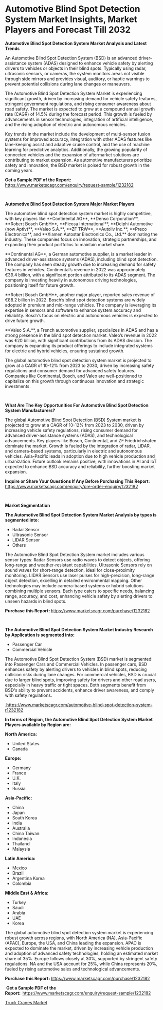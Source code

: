 <p><h1>Automotive Blind Spot Detection System Market Insights, Market Players and Forecast Till 2032</h1></p><p><strong>Automotive Blind Spot Detection System Market Analysis and Latest Trends</strong></p>
<p><p>An Automotive Blind Spot Detection System (BSD) is an advanced driver-assistance system (ADAS) designed to enhance vehicle safety by alerting drivers to vehicles or objects in their blind spots. Typically using radar, ultrasonic sensors, or cameras, the system monitors areas not visible through side mirrors and provides visual, auditory, or haptic warnings to prevent potential collisions during lane changes or maneuvers.</p><p>The Automotive Blind Spot Detection System Market is experiencing significant growth, driven by increasing demand for vehicle safety features, stringent government regulations, and rising consumer awareness about road safety. The market is expected to grow at a compound annual growth rate (CAGR) of 14.5% during the forecast period. This growth is fueled by advancements in sensor technologies, integration of artificial intelligence, and the rising adoption of electric and autonomous vehicles.</p><p>Key trends in the market include the development of multi-sensor fusion systems for improved accuracy, integration with other ADAS features like lane-keeping assist and adaptive cruise control, and the use of machine learning for predictive analytics. Additionally, the growing popularity of connected vehicles and the expansion of aftermarket solutions are contributing to market expansion. As automotive manufacturers prioritize safety and innovation, the BSD market is poised for robust growth in the coming years.</p></p>
<p><strong>Get a Sample PDF of the Report:&nbsp;</strong> <a href="https://www.marketscagr.com/enquiry/request-sample/1232182?utm_campaign=2003&utm_medium=2&utm_source=Github&utm_content=ia&utm_term=22012025&utm_id=automotive-blind-spot-detection-system">https://www.marketscagr.com/enquiry/request-sample/1232182</a></p>
<p>&nbsp;</p>
<p><strong>Automotive Blind Spot Detection System Major Market Players</strong></p>
<p><p>The automotive blind spot detection system market is highly competitive, with key players like **Continental AG**, **Denso Corporation**, **Robert Bosch GmbH**, **Ficosa International**, **Delphi Automotive (now Aptiv)**, **Valeo S.A.**, **ZF TRW**, **Autoliv Inc.**, **Preco Electronics**, and **Xiamen Autostar Electronics Co., Ltd.** dominating the industry. These companies focus on innovation, strategic partnerships, and expanding their product portfolios to maintain market share.</p><p>**Continental AG**, a German automotive supplier, is a market leader in advanced driver-assistance systems (ADAS), including blind spot detection. The company has seen steady growth due to increasing demand for safety features in vehicles. Continental’s revenue in 2022 was approximately €39.4 billion, with a significant portion attributed to its ADAS segment. The company is investing heavily in autonomous driving technologies, positioning itself for future growth.</p><p>**Robert Bosch GmbH**, another major player, reported sales revenue of €88.2 billion in 2022. Bosch’s blind spot detection systems are widely adopted in premium and mid-range vehicles. The company is leveraging its expertise in sensors and software to enhance system accuracy and reliability. Bosch’s focus on electric and autonomous vehicles is expected to drive future growth.</p><p>**Valeo S.A.**, a French automotive supplier, specializes in ADAS and has a strong presence in the blind spot detection market. Valeo’s revenue in 2022 was €20 billion, with significant contributions from its ADAS division. The company is expanding its product offerings to include integrated systems for electric and hybrid vehicles, ensuring sustained growth.</p><p>The global automotive blind spot detection system market is projected to grow at a CAGR of 10-12% from 2023 to 2030, driven by increasing safety regulations and consumer demand for advanced safety features. Companies like Continental, Bosch, and Valeo are well-positioned to capitalize on this growth through continuous innovation and strategic investments.</p></p>
<p>&nbsp;</p>
<p><strong>What Are The Key Opportunities For Automotive Blind Spot Detection System Manufacturers?</strong></p>
<p><p>The global Automotive Blind Spot Detection (BSD) System market is projected to grow at a CAGR of 10-12% from 2023 to 2030, driven by increasing vehicle safety regulations, rising consumer demand for advanced driver-assistance systems (ADAS), and technological advancements. Key players like Bosch, Continental, and ZF Friedrichshafen dominate the market. Growth is fueled by the integration of radar, LiDAR, and camera-based systems, particularly in electric and autonomous vehicles. Asia-Pacific leads in adoption due to high vehicle production and urbanization. Future outlook remains positive, with innovations in AI and IoT expected to enhance BSD accuracy and reliability, further boosting market expansion.</p></p>
<p><strong>Inquire or Share Your Questions If Any Before Purchasing This Report:</strong> <a href="https://www.marketscagr.com/enquiry/pre-order-enquiry/1232182?utm_campaign=2003&utm_medium=2&utm_source=Github&utm_content=ia&utm_term=22012025&utm_id=automotive-blind-spot-detection-system">https://www.marketscagr.com/enquiry/pre-order-enquiry/1232182</a></p>
<p>&nbsp;</p>
<p><strong>Market Segmentation</strong></p>
<p><strong>The Automotive Blind Spot Detection System Market Analysis by types is segmented into:</strong></p>
<p><ul><li>Radar Sensor</li><li>Ultrasonic Sensor</li><li>LIDAR Sensor</li><li>Others</li></ul></p>
<p><p>The Automotive Blind Spot Detection System market includes various sensor types: Radar Sensors use radio waves to detect objects, offering long-range and weather-resistant capabilities. Ultrasonic Sensors rely on sound waves for short-range detection, ideal for close-proximity monitoring. LIDAR Sensors use laser pulses for high-precision, long-range object detection, excelling in detailed environmental mapping. Other technologies may include camera-based systems or hybrid solutions combining multiple sensors. Each type caters to specific needs, balancing range, accuracy, and cost, enhancing vehicle safety by alerting drivers to unseen hazards in blind spots.</p></p>
<p><strong>Purchase this Report:&nbsp;</strong><a href="https://www.marketscagr.com/purchase/1232182?utm_campaign=2003&utm_medium=2&utm_source=Github&utm_content=ia&utm_term=22012025&utm_id=automotive-blind-spot-detection-system">https://www.marketscagr.com/purchase/1232182</a></p>
<p>&nbsp;</p>
<p><strong>The Automotive Blind Spot Detection System Market Industry Research by Application is segmented into:</strong></p>
<p><ul><li>Passenger Car</li><li>Commercial Vehicle</li></ul></p>
<p><p>The Automotive Blind Spot Detection System (BSD) market is segmented into Passenger Cars and Commercial Vehicles. In passenger cars, BSD enhances safety by alerting drivers to vehicles in blind spots, reducing collision risks during lane changes. For commercial vehicles, BSD is crucial due to larger blind spots, improving safety for drivers and other road users, especially in heavy traffic or tight spaces. Both segments benefit from BSD's ability to prevent accidents, enhance driver awareness, and comply with safety regulations.</p></p>
<p><a href="https://www.marketscagr.com/automotive-blind-spot-detection-system-r1232182?utm_campaign=2003&utm_medium=2&utm_source=Github&utm_content=ia&utm_term=22012025&utm_id=automotive-blind-spot-detection-system">&nbsp;https://www.marketscagr.com/automotive-blind-spot-detection-system-r1232182</a></p>
<p><strong>In terms of Region, the Automotive Blind Spot Detection System Market Players available by Region are:</strong></p>
<p>
    <p> <strong> North America: </strong>
        <ul>
            <li>United States</li>
            <li>Canada</li>
        </ul>
        </p> 
    <p> <strong> Europe: </strong>
        <ul>
            <li>Germany</li>
            <li>France</li>
            <li>U.K.</li>
            <li>Italy</li>
            <li>Russia</li>
        </ul>
        </p> 
    <p> <strong> Asia-Pacific: </strong>
        <ul>
            <li>China</li>
            <li>Japan</li>
            <li>South Korea</li>
            <li>India</li>
            <li>Australia</li>
            <li>China Taiwan</li>
            <li>Indonesia</li>
            <li>Thailand</li>
            <li>Malaysia</li>
        </ul>
        </p> 
    <p> <strong> Latin America: </strong>
        <ul>
            <li>Mexico</li>
            <li>Brazil</li>
            <li>Argentina Korea</li>
            <li>Colombia</li>
        </ul>
        </p> 
    <p> <strong> Middle East & Africa: </strong>
        <ul>
            <li>Turkey</li>
            <li>Saudi</li>
            <li>Arabia</li>
            <li>UAE</li>
            <li>Korea</li>
        </ul>
    </p>
    </p>
<p><p>The global automotive blind spot detection system market is experiencing robust growth across regions, with North America (NA), Asia-Pacific (APAC), Europe, the USA, and China leading the expansion. APAC is expected to dominate the market, driven by increasing vehicle production and adoption of advanced safety technologies, holding an estimated market share of 35%. Europe follows closely at 30%, supported by stringent safety regulations. NA and the USA account for 25%, while China represents 20%, fueled by rising automotive sales and technological advancements.</p></p>
<p><strong>Purchase this Report: </strong><a href="https://www.marketscagr.com/purchase/1232182?utm_campaign=2003&utm_medium=2&utm_source=Github&utm_content=ia&utm_term=22012025&utm_id=automotive-blind-spot-detection-system">https://www.marketscagr.com/purchase/1232182</a></p>
<p>&nbsp;<strong>Get a Sample PDF of the Report:&nbsp;&nbsp;</strong><a href="https://www.marketscagr.com/enquiry/request-sample/1232182?utm_campaign=2003&utm_medium=2&utm_source=Github&utm_content=ia&utm_term=22012025&utm_id=automotive-blind-spot-detection-system">https://www.marketscagr.com/enquiry/request-sample/1232182</a></p>
<p><strong></strong></p>
<p><p><a href="https://github.com/gulaimolin/Market-Research-Report-List-7/blob/main/truck-cranes-market.md?utm_campaign=2003&utm_medium=2&utm_source=Github&utm_content=ia&utm_term=22012025&utm_id=automotive-blind-spot-detection-system">Truck Cranes Market</a></p></p>